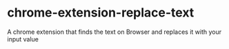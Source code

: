 # chrome-extension-replace-text
A chrome extension that finds the text on Browser and replaces it with your input value

